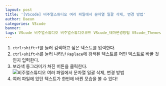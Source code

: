 ```yaml
---
layout: post
title: '[VScode] 비주얼스튜디오 여러 파일에서 문자열 일괄 삭제, 변경 방법'
author: Daeun
categories: VScode
banner:
tags: VScode 비주얼스튜디오 비주얼스튜디오코드 VScode_테마변경방법 VScode_Themes
---
```


1. `ctrl+shift+f`를 눌러 검색하고 싶은 텍스트를 입력한다.
2. `ctrl+shift+h`를 눌러 나타난 `Replace`에 검색된 텍스트를 어떤 텍스트로 바꿀 것인지 입력한다. 
3. 보라색 동그라미가 쳐진 버튼을 클릭한다.
   ![비주얼스튜디오 여러 파일에서 문자열 일괄 삭제, 변경 방법](/images/posts/vscode/2023/01/29/1.jpg)
4. 여러 파일에 있던 텍스트가 한번에 바뀐 모습을 볼 수 있다!